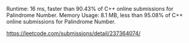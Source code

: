 Runtime: 16 ms, faster than 90.43% of C++ online submissions for Palindrome Number.
Memory Usage: 8.1 MB, less than 95.08% of C++ online submissions for Palindrome Number.

https://leetcode.com/submissions/detail/237364074/
